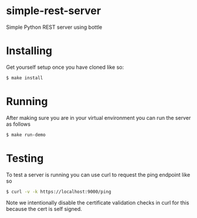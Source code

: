 # simple-rest-server
Simple Python REST server using bottle

# Installing

Get yourself setup once you have cloned like so:
```bash
$ make install
```

# Running

After making sure you are in your virtual environment you can run the server as follows

```bash
$ make run-demo
```

# Testing

To test a server is running you can use curl to request the ping endpoint like so

```bash
$ curl -v -k https://localhost:9000/ping
```

Note we intentionally disable the certificate validation checks in curl for this because the cert is self signed.